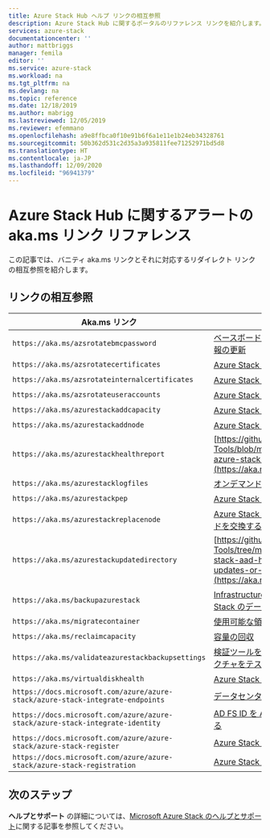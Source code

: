 ```yaml
---
title: Azure Stack Hub ヘルプ リンクの相互参照
description: Azure Stack Hub に関するポータルのリファレンス リンクを紹介します。
services: azure-stack
documentationcenter: ''
author: mattbriggs
manager: femila
editor: ''
ms.service: azure-stack
ms.workload: na
ms.tgt_pltfrm: na
ms.devlang: na
ms.topic: reference
ms.date: 12/18/2019
ms.author: mabrigg
ms.lastreviewed: 12/05/2019
ms.reviewer: efemmano
ms.openlocfilehash: a9e8ffbca0f10e91b6f6a1e11e1b24eb34328761
ms.sourcegitcommit: 50b362d531c2d35a3a935811fee71252971bd5d8
ms.translationtype: HT
ms.contentlocale: ja-JP
ms.lasthandoff: 12/09/2020
ms.locfileid: "96941379"
---
```

# <a name="alerts-akams-link-reference-for-azure-stack-hub"></a>Azure Stack Hub に関するアラートの aka.ms リンク リファレンス

この記事では、バニティ aka.ms リンクとそれに対応するリダイレクト リンクの相互参照を紹介します。

## <a name="link-cross-reference"></a>リンクの相互参照

| Aka.ms リンク | [アーティクル] |
| --- | --- |
| `https://aka.ms/azsrotatebmcpassword` | [ベースボード管理コントローラー (BMC) の資格情報の更新](../../operator/azure-stack-rotate-secrets.md#update-the-bmc-credential) |
| `https://aka.ms/azsrotatecertificates` | [Azure Stack でシークレットをローテーションする](../../operator/azure-stack-rotate-secrets.md) |
| `https://aka.ms/azsrotateinternalcertificates` | [Azure Stack でシークレットをローテーションする](../../operator/azure-stack-rotate-secrets.md) |
| `https://aka.ms/azsrotateuseraccounts` | [Azure Stack でシークレットをローテーションする](../../operator/azure-stack-rotate-secrets.md) |
| `https://aka.ms/azurestackaddcapacity` | [Azure Stack のスケール ユニット ノードを追加する](../../operator/azure-stack-add-scale-node.md) |
| `https://aka.ms/azurestackaddnode` | [Azure Stack のスケール ユニット ノードを追加する](../../operator/azure-stack-add-scale-node.md) |
| `https://aka.ms/azurestackhealthreport` | [https://github.com/Azure/AzureStack-Tools/blob/master/Identity/README.md#retrieve-azure-stack-identity-health-report](https://aka.ms/aa708dy) |
| `https://aka.ms/azurestacklogfiles` | [オンデマンドで Azure Stack 診断ログを収集する](../../operator/azure-stack-configure-on-demand-diagnostic-log-collection-portal.md) |
| `https://aka.ms/azurestackpep` | [Azure Stack で特権エンドポイントを使用する](../../operator/azure-stack-privileged-endpoint.md) |
| `https://aka.ms/azurestackreplacenode` | [Azure Stack 統合システムのスケール ユニット ノードを交換する](../../operator/azure-stack-replace-node.md) |
| `https://aka.ms/azurestackupdatedirectory` | [https://github.com/Azure/AzureStack-Tools/tree/master/Identity#updating-the-azure-stack-aad-home-directory-after-installing-updates-or-new-resource-providers](https://aka.ms/aa700j2) |
| `https://aka.ms/backupazurestack` | [Infrastructure Backup サービスを使用した Azure Stack のデータの回復](../../operator/azure-stack-backup-infrastructure-backup.md) |
| `https://aka.ms/migratecontainer` | [使用可能な領域を管理する](../../operator/azure-stack-manage-storage-shares.md#manage-available-space) |
| `https://aka.ms/reclaimcapacity` | [容量の回収](../../operator/azure-stack-manage-storage-accounts.md#reclaim) |
| `https://aka.ms/validateazurestackbackupsettings` | [検証ツールを実行してネットワーク インフラストラクチャをテストする](../../operator/azure-stack-diagnostic-test.md#run-validation-tool-to-test-infrastructure-backup-settings) |
| `https://aka.ms/virtualdiskhealth` | [Azure Stack の物理ディスクを交換する](../../operator/azure-stack-replace-disk.md) |
| `https://docs.microsoft.com/azure/azure-stack/azure-stack-integrate-endpoints` | [データセンターに Azure Stack サービスを発行する](../../operator/azure-stack-integrate-endpoints.md) |
| `https://docs.microsoft.com/azure/azure-stack/azure-stack-integrate-identity` | [AD FS ID を Azure Stack データセンターに統合する](../../operator/azure-stack-integrate-identity.md) |
| `https://docs.microsoft.com/azure/azure-stack/azure-stack-register` | [Azure Stack を Azure に登録する](../../operator/azure-stack-registration.md) |
| `https://docs.microsoft.com/azure/azure-stack/azure-stack-registration` | [Azure Stack を Azure に登録する](../../operator/azure-stack-registration.md) |

## <a name="next-steps"></a>次のステップ

**ヘルプとサポート** の詳細については、[Microsoft Azure Stack のヘルプとサポート](../../operator/azure-stack-help-and-support-overview.md)に関する記事を参照してください。
